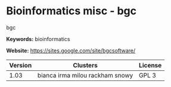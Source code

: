 # Bioinformatics misc - bgc

bgc

**Keywords:** bioinformatics

**Website:** <https://sites.google.com/site/bgcsoftware/>

| Version | Clusters | License |
| ------- | -------- | ------- |
| 1.03 | bianca irma milou rackham snowy | GPL 3 |
